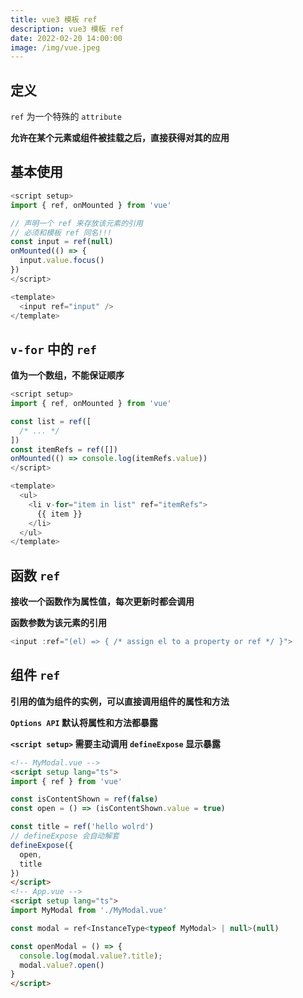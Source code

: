 ```yaml
---
title: vue3 模板 ref
description: vue3 模板 ref
date: 2022-02-20 14:00:00
image: /img/vue.jpeg
---
```



## 定义

`ref` 为一个特殊的 `attribute`

**允许在某个元素或组件被挂载之后，直接获得对其的应用**

## 基本使用

```ts
<script setup>
import { ref, onMounted } from 'vue'

// 声明一个 ref 来存放该元素的引用
// 必须和模板 ref 同名!!!
const input = ref(null)
onMounted(() => {
  input.value.focus()
})
</script>

<template>
  <input ref="input" />
</template>
```

## `v-for` 中的 `ref`

**值为一个数组，不能保证顺序**

```ts
<script setup>
import { ref, onMounted } from 'vue'

const list = ref([
  /* ... */
])
const itemRefs = ref([])
onMounted(() => console.log(itemRefs.value))
</script>

<template>
  <ul>
    <li v-for="item in list" ref="itemRefs">
      {{ item }}
    </li>
  </ul>
</template>
```

## 函数 `ref `

**接收一个函数作为属性值，每次更新时都会调用**

**函数参数为该元素的引用**

```ts
<input :ref="(el) => { /* assign el to a property or ref */ }">
```

## 组件 `ref`

**引用的值为组件的实例，可以直接调用组件的属性和方法**

<n-alert type="info">**`Options API` 默认将属性和方法都暴露**</n-alert>

<n-alert type="info">**`<script setup>` 需要主动调用 `defineExpose` 显示暴露**</n-alert>

```html
<!-- MyModal.vue -->
<script setup lang="ts">
import { ref } from 'vue'

const isContentShown = ref(false)
const open = () => (isContentShown.value = true)

const title = ref('hello wolrd')
// defineExpose 会自动解套
defineExpose({
  open,
  title
})
</script>
<!-- App.vue -->
<script setup lang="ts">
import MyModal from './MyModal.vue'

const modal = ref<InstanceType<typeof MyModal> | null>(null)

const openModal = () => {
  console.log(modal.value?.title);
  modal.value?.open()
}
</script>
```